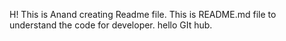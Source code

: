 H! This is Anand creating Readme file.
This is README.md file to understand the code for developer.
hello GIt hub.
